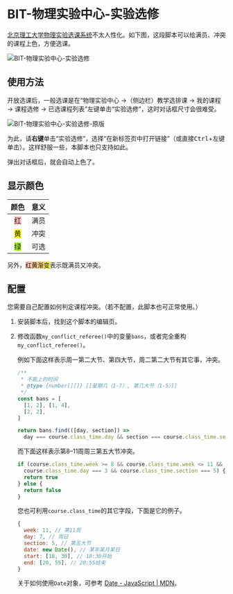 # BIT-物理实验中心-实验选修

[北京理工大学物理实验选课系统](http://10.133.22.200:7100)不太人性化。如下图，这段脚本可以给满员、冲突的课程上色，方便选课。

![BIT-物理实验中心-实验选修](https://s2.loli.net/2024/02/28/48RTW6QtbCgJs5d.png)

## 使用方法

开放选课后，一般选课是在“物理实验中心 →（侧边栏）教学选排课 → 我的课程 → 课程选修 → 已选课程列表”左键单击“实验选修”，这时对话框尺寸会很难受。

![BIT-物理实验中心-实验选修-原版](https://s2.loli.net/2024/02/28/iM65pvw97DYjbfa.png)

为此，请**右键**单击“实验选修”，选择“在新标签页中打开链接”（或直接<kbd>Ctrl</kbd>+左键单击）。这样舒服一些，本脚本也只支持如此。

弹出对话框后，就会自动上色了。

## 显示颜色

|                          颜色                          | 意义  |
| :----------------------------------------------------: | :---: |
|  <span style='background-color: #FF000040;'>红</span>  | 满员  |
|   <span style='background-color: yellow;'>黄</span>    | 冲突  |
| <span style='background-color: greenyellow;'>绿</span> | 可选  |

另外，<span style='background: linear-gradient(to left, yellow, 20%, #FF000040);'>红黄渐变</span>表示既满员又冲突。

## 配置

您需要自己配置如何判定课程冲突。（若不配置，此脚本也可正常使用。）

1. 安装脚本后，找到这个脚本的编辑页。

2. 修改函数`my_conflict_referee()`中的变量`bans`，或者完全重构`my_conflict_referee()`。

    例如下面这样表示周一第二大节、第四大节，周二第二大节有其它事，冲突。

    ```javascript
    /**
     * 不能上的时间
     * @type {number[][]} [[星期几（1-7）, 第几大节（1-5）]]
     */
    const bans = [
      [1, 2], [1, 4],
      [2, 2],
    ]

    return bans.find(([day, section]) =>
      day === course.class_time.day && section === course.class_time.section)
    ```

    而下面这样表示第8–11周周三第五大节冲突。

    ```javascript
    if (course.class_time.week >= 8 && course.class_time.week <= 11 &&
      course.class_time.day === 3 && course.class_time.section === 5) {
      return true
    } else {
      return false
    }
    ```

    您也可利用`course.class_time`的其它字段，下面是它的例子。

    ```javascript
    {
      week: 11, // 第11周
      day: 7, // 周日
      section: 5, // 第五大节
      date: new Date(), // 某年某月某日
      start: [18, 30], // 18:30开始
      end: [20, 55], // 20:55结束
    }
    ```

    关于如何使用`Date`对象，可参考 [Date - JavaScript | MDN](https://developer.mozilla.org/en-US/docs/Web/JavaScript/Reference/Global_Objects/Date#examples)。
